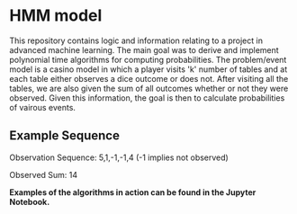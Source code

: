 # HMM model

This repository contains logic and information relating to a project in advanced machine learning. The main goal was to
derive and implement polynomial time algorithms for computing probabilities. The problem/event model
is a casino model in which a player visits 'k' number of tables and at each table either observes a dice outcome or does not.
After visiting all the tables, we are also given the sum of all outcomes whether or not they were observed. Given this information,
the goal is then to calculate probabilities of vairous events.

## Example Sequence
Observation Sequence: 5,1,-1,-1,4 (-1 implies not observed)

Observed Sum: 14

__Examples of the algorithms in action can be found in the Jupyter Notebook.__
